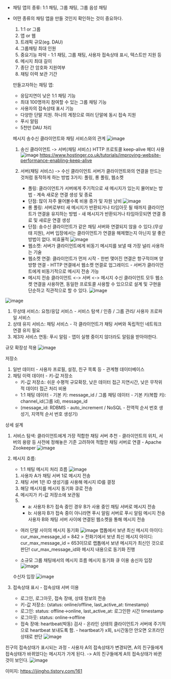 - 채팅 앱의 종류: 1:1 채팅, 그룹 채팅, 그룹 음성 채팅

- 어떤 종류의 채팅 앱을 만들 것인지 확인하는 것이 중요하다.
  1. 1:1 or 그룹
  2. 앱 or 웹
  3. 트래픽 규모(eg. DAU)
  4. 그룹채팅 최대 인원
  5. 중요기능 파악 - 1:1 채팅, 그룹 채팅, 사용자 접속상태 표시, 텍스트만 지원 등
  6. 메시지 최대 길이
  7. 종단 간 암호화 지원여부
  8. 채팅 이력 보관 기간
 
  만들고자하는 채팅 앱:
  - 응답지연이 낮은 1:1 채팅 기능
  - 최대 100명까지 참여할 수 있는 그룹 채팅 기능
  - 사용자의 접속상태 표시 기능
  - 다양한 단말 지원. 하나의 계정으로 여러 단말에 동시 접속 지원
  - 푸시 알림
  - 5천만 DAU 처리

   메시지 송수신 클라이언트와 채팅 서비스와의 관계
    ![image](https://github.com/user-attachments/assets/d4a65a04-bb66-4b6f-8c84-195a55f60b17)

  1. 송신 클라이언트 -> 서버(채팅 서비스)
     HTTP 프로토콜
     keep-alive 헤더 사용
     ![image](https://github.com/user-attachments/assets/7ba4f535-4404-439a-ae51-b94114f63b8c)
      https://www.hostinger.co.uk/tutorials/improving-website-performance-enabling-keep-alive
     
  3. 서버(채팅 서비스) -> 수신 클라이언트
     서버가 클라이언트와의 연결을 만드는 것처럼 동작하게 하는 방법 3가지: 폴링, 롱 폴링, 웹소켓
     - 폴링: 클라이언트가 서버에게 주기적으로 새 메시지가 있는지 물어보는 방법 - 계속 새로운 연결 생성 및 종료
     -   단점: 많이 자주 물어볼수록 비용 증가 및 자원 낭비
     ![image](https://github.com/user-attachments/assets/bdf0017d-d272-4734-b3a5-2bcb09d33db6)
     - 롱 폴링: 서버로부터 새 메시지가 반환되거나 타임아웃 될 때까지 클라이언트가 연결을 유지하는 방법 - 새 메시지가 반환되거나 타임아웃되면 연결 종료 및 새로운 연결 생성
     -   단점: 송수신 클라이언트가 같은 채팅 서버와 연결되지 않을 수 있다.(무상태 지원), 서버 입장에서는 클라이언트가 연결을 해제했는지 아닌지 알 좋은 방법이 없다. 비효율적
     ![image](https://github.com/user-attachments/assets/7d984a9a-7fff-4cc2-91c7-dec5ee2935a7)
     - 웹소켓: 서버가 클라이언트에게 비동기 메시지를 보낼 때 가장 널리 사용하는 기술
     - 웹소켓 연결: 클라이언트가 먼저 시작 - 한번 맺어진 연결은 항구적이며 양방향 연결 - HTTP 연결에서 웹소켓 연결로 업그레이드 - 서버가 클라이언트에게 비동기적으로 메시지 전송 가능
     - 메시지 전송 클라이언트 <-> 서버 <-> 메시지 수신 클라이언트 모두 웹소켓 연결을 사용하면, 동일한 프로토콜 사용할 수 있으므로 설계 및 구현을 단순하고 직관적으로 할 수 있다.
     ![image](https://github.com/user-attachments/assets/69a921dc-adc5-430e-af48-d71eb8b7b328)

![image](https://github.com/user-attachments/assets/7d87d759-5ac3-436b-8c59-66ff06882d1c)
1. 무상태 서비스: 요청/응답 서비스 - 서비스 탐색 / 인증 / 그룹 관리/ 사용자 프로파일 서비스
2. 상태 유지 서비스: 채팅 서비스 - 각 클라이언트가 채팅 서버와 독립적인 네트워크 연결 유지 필요
3. 제3자 서비스 연동: 푸시 알림 - 앱이 실행 중이지 않더라도 알림을 받아야한다.

규모 확장성 적용
![image](https://github.com/user-attachments/assets/54e89cb6-31e0-44bc-875c-95a942df99ae)

저장소
1. 일반 데이터 - 사용자 프로필, 설정, 친구 목록 등 - 관계형 데이터베이스
2. 채팅 이력 데이터 - 키-값 저장소
   - 키-값 저장소: 쉬운 수평적 규모확장, 낮은 데이터 접근 지연시간, 낮은 무작위적 데이터 접근 처리 비용
   - 1:1 채팅 데이터 - 기본 키: message_id / 그룹 채팅 데이터 - 기본 키(복합 키): channel_id(그룹 id), message_id
   - (message_id: RDBMS - auto_increment / NoSQL - 전역적 순서 번호 생성기, 지역적 순서 번호 생성기)

상세 설계
1. 서비스 탐색: 클라이언트에게 가장 적합한 채팅 서버 추천 - 클라이언트의 위치, 서버의 용량 등 사전에 정해놓은 기준 고려하여 적합한 채팅 서버로 연결 - Apache Zookeeper
   ![image](https://github.com/user-attachments/assets/57b9d9e9-6a00-498e-849f-94718580453b)

2. 메시지 흐름:
   - 1:1 채팅 메시지 처리 흐름
     ![image](https://github.com/user-attachments/assets/2fcb745d-a2bc-447e-8918-f72200a99ea3)
    1. 사용자 A가 채팅 서버 1로 메시지 전송
    2. 채팅 서버 1은 ID 생성기를 사용해 메시지 ID를 결정
    3. 해당 메시지를 메시지 동기화 큐로 전송
    4. 메시지가 키-값 저장소에 보관됨
    5. - a: 사용자 B가 접속 중인 경우 B가 사용 중인 채팅 서버로 메시지 전송
       - b: 사용자 B가 접속 중이 아니라면 푸시 알림 서버로 푸시 알림 메시지 전송    
    사용자 B와 채팅 서버 사이에 연결된 웹소켓을 통해 메시지 전송

   - 여러 단말 사이의 메시지 동기화
     ![image](https://github.com/user-attachments/assets/a5dc0ede-bb6b-4d7a-9936-48ad262e66a4)
    랩톱에서 보낸 최신 메시지 아이디: cur_max_message_id = 842 > 전화기에서 보낸 최신 메시지 아이디: cur_max_message_id = 653이므로
    랩톱에서 보낸 메시지가 최신인 것으로 판단!
    cur_max_message_id와 메시지 내용으로 동기화 진행
     
   - 소규모 그룹 채팅에서의 메시지 흐름
    메시지 동기화 큐 이용
    송신자 입장
    ![image](https://github.com/user-attachments/assets/3fd5496a-7f85-496a-a49c-2a8be0bea31f)

    수신자 입장
    ![image](https://github.com/user-attachments/assets/b992fb7e-0b03-47d6-b0ae-77690c25ba84)
 
3. 접속상태 표시 - 접속상태 서버 이용
   - 로그인, 로그아웃, 접속 장애, 상태 정보의 전송
   - 키-값 저장소: {status: online/offline, last_active_at: timestamp}
   - 로그인: status: offline->online, last_active_at: 로그인한 시간 timestamp
   - 로그아웃: status: online->offline
   - 접속 장애: heartbeat(박동) 검사 - 온라인 상태의 클라이언트가 서버에 주기적으로 heartbeat 보내도록 함. - heartbeat가 x회, s시간동안 안오면 오프라인 상태로 판단
   ![image](https://github.com/user-attachments/assets/0d746649-198f-4e8a-8d3d-dd85a19d330a)

  친구의 접속상태가 표시되는 과정 - 사용자 A의 접속상태가 변경되면, A의 친구들에게 접속상태가 바뀌었다는 메시지가 가게 된다. -> A의 친구들에게 A의 접속상태가 바뀐 것이 보인다.
  ![image](https://github.com/user-attachments/assets/9779f201-f8e4-4a91-829f-bab33e0725cb)


이미지: https://jjingho.tistory.com/161 

   




     



